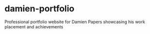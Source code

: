# damien-portfolio
Professional portfolio website for Damien Papers showcasing his work placement and achievements
